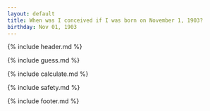 ```yaml
---
layout: default
title: When was I conceived if I was born on November 1, 1903?
birthday: Nov 01, 1903
---
```


{% include header.md %}

{% include guess.md %}

{% include calculate.md %}

{% include safety.md %}

{% include footer.md %}



